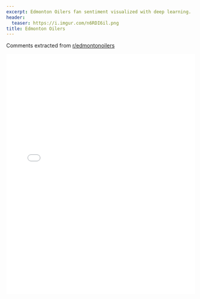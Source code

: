 ```yaml
---
excerpt: Edmonton Oilers fan sentiment visualized with deep learning.
header:
  teaser: https://i.imgur.com/n6RDI6il.png
title: Edmonton Oilers
---
```


Comments extracted from [r/edmontonoilers](https://reddit.com/r/edmontonoilers)
<iframe id="igraph" scrolling="no" style="border:none;" seamless="seamless" src="/plots/NHL/EDM.html" height="640" width="100%"></iframe>